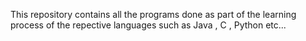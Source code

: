 This repository contains all the programs done as part of the learning process of the repective languages such as Java , C , Python etc...

